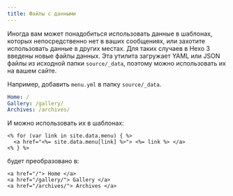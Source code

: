 ```yaml
---
title: Файлы с данными
---
```

Иногда вам может понадобиться использовать данные в шаблонах, которых непосредственно нет в ваших сообщениях, или захотите использовать данные в других местах. Для таких случаев в Hexo 3 введены новые файлы данных. Эта утилита загружает YAML или JSON файлы из исходной папки `source/_data`, поэтому можно использовать их на вашем сайте.

Например, добавить `menu.yml` в папку `source/_data`.

``` yaml
Home: /
Gallery: /gallery/
Archives: /archives/
```

И можно использовать их в шаблонах:

```
<% for (var link in site.data.menu) { %>
  <a href="<%= site.data.menu[link] %>"> <%= link %> </a>
<% } %>
```

будет преобразовано в:

```
<a href="/"> Home </a>
<a href="/gallery/"> Gallery </a>
<a href="/archives/"> Archives </a>
```

